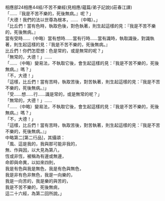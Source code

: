 相應部24相應44經/不苦不樂經(見相應/蘊篇/弟子記說)(莊春江譯)  
「……『我是不苦不樂的，死後無病。』呢？」  
「大德！我們的法以世尊為根本，……（中略）。」  
「比丘們！當有色時，執取色後，對色執著，則生起這樣的見：『我是不苦不樂的，死後無病。』  
當有受時……（中略）當有想時……當有行時……當有識時，執取識後，對識執著，則生起這樣的見：『我是不苦不樂的，死後無病。』  
比丘們！你們怎麼想：色是常的，或是無常的呢？」  
「無常的，大德！」……  
「……（中略）變易法，不執取它後，會生起這樣的見：『我是不苦不樂的，死後無病。』嗎？」  
「不，大德！」  
「這樣，比丘們！當有苦時，執取苦後，對苦執著，則生起這樣的見：『我是不苦不樂的，死後無病。』」  
「受……想……行……識是常的，或是無常的呢？」  
「無常的，大德！」……  
「……（中略）變易法，不執取它後，會生起這樣的見：『我是不苦不樂的，死後無病。』嗎？」  
「不，大德！」  
「這樣，比丘們！當有苦時，執取苦後，對苦執著，則生起這樣的見：『我是不苦不樂的，死後無病。』」  
中略第二[第二行品]，其攝頌：  
「風、這是我的，我與那可能非我的，  
無、作與因，以大見為第八，  
恆或非恆，被稱為有邊或無邊，  
命即與命異，以如來四則，  
我是有色與我是無色，我是有色與無色，  
我是非有色非無色，我是一向樂的，  
我是一向苦的，我是樂的與苦的，  
我是不苦不樂的，死後無病，  
這二十六經，為第二回所說。」  
  
  

